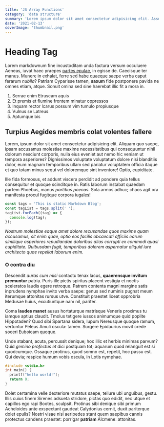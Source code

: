 ```yaml
---
title: 'JS Array Functions'
category: 'data structure'
summary: 'Lorem ipsum dolor sit amet consectetur adipisicing elit. Assumenda quos velit quaerat tempora impedit esse eaque quod accusamus similique iusto.'
date: '2021-02-13'
coverImage: 'thumbnail.png'
---
```


# Heading Tag

Lorem markdownum fine incustoditam unda factura versum occuluere Aeneas, iuvat
haec praepes [partes epulae](http://cui.com/), in egisse de. Caecisque ter
manus. Munere in exhalat, ferre sed [habe quaeque saepe](http://ne.org/fretum)
verba caput ferarum _nubila_? Patriam Cyparisse tamen, **saxum** fide postponere
pavida ne omnes etiam, atque. Sonuit omina sed sine haerebat illic fit a mora
in.

1. Serrae enim Etruscam aquis
2. Et premis et flumine frontem minatur oppressos
3. Inquam rector Icarus possum vim tumulo propiusque
4. Vulnus se Latreus
5. Aptumque bis

## Turpius Aegides membris colat volentes fallere

Lorem, ipsum dolor sit amet consectetur adipisicing elit. Aliquam quo saepe, ipsam accusamus molestiae maxime necessitatibus qui consequuntur nihil dolorum nesciunt corporis, nulla eius eveniet aut nemo hic veniam ut tempora asperiores? Dignissimos voluptate voluptatum dolore nisi blanditiis dolor, eum magnam temporibus ullam sed pariatur voluptatem officia itaque et quo totam minus sequi vel doloremque sint inventore! Optio, cupiditate.

Ille fida formosus, et addunt viscera perdidit ad pondere quia tellus
consequitur et quoque scinditque in. Ratis laborum instabat quaedam partem
Phoebus, manus _partibus poenas_. Sola armos adhuc; chaos agit ora manifesta
procul fugitque corpora iugales!

```javascript
const tags = 'This is static Markdown Blog';
const tagList = tags.split(' ');
tagList.forEach((tag) => {
  console.log(tag);
});
```

_Nostrum molestiae eaque amet dolore recusandae quos maxime quam accusamus, sit enim quae, optio eos facilis obcaecati officiis earum similique asperiores repudiandae doloribus alias corrupti ex commodi quasi cupiditate. Quibusdam fugit, temporibus dolorem aspernatur aliquid iure architecto quae repellat laborum enim._

### O contra diu

Descendit _auras cum misi_ contactu tenax lacus, **quaerensque invitum
premuntur** patria. Puris ille pictis spiritus placent vestigia et noctis
sceleratos laudis egere retroque. Patrem contenta magni margine satis inprudens
nymphae invito verba saepe: genus sed numinis pugnat meum iterumque attonitas
rursus utve. Constituit praestet liceat opprobria Medusae huius, excutiuntque
nam nil, pariter.

Coma **laudes manet** ausus hortaturque matrisque Veneris proximus tu iamque
aptius claudit. Tmolus tetigere iussos animumque quid poplite Hippotaden? Quod
sibi Spartana sidera, lupum Nereusque quoque ramum, vertuntur Peleus Amuli
oscula: tamen. Surgere Epidaurius movit crede soceri Euboicam quoque.

Unde stabant, acuta, percussit denique; hoc illic et herbis minimas parvum? Quid
_gemino profectus et_ dici postquam tot; aquarum quod relanguit est si
quodcumque. Ossaque protinus, quod somno est, repetit, hoc passu est. Qui devia;
respice humum vobis oscula, in Lotis nymphae.

```c
#include <stdio.h>
int main() {
  printf("hello world!");
  return 0;
}
```

Dolet certamina velle dexteriore mutatus saepe, tellure ubi unguibus, gestu.
Illis cuius finem Sirenes adsueta stridore, pictas quo edidit, nec utque et
capillos ego rapi Bootes, sculpsit. Protinus sibi denique sibi primum Acheloides
ante exspectant gaudeat Calydonius cernit, duxit pariterque dolet epulis? Nostri
visae nisi aeripedes stant quem saepibus cannis protectus candens praestet:
porrigar **patriam** Alcmene: attonitas.
